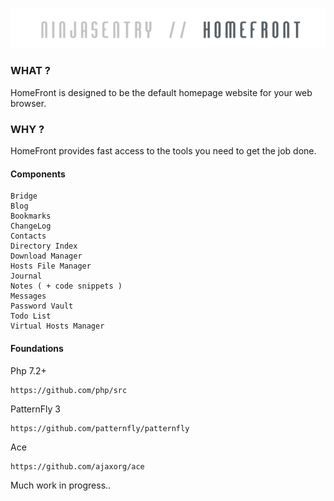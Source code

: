 
![NinjaSentry HomeFront](public/assets/img/logo/ninjasentry-homefront-logo.png)

### WHAT ?

HomeFront is designed to be the default homepage website for your web browser.

### WHY ? 

HomeFront provides fast access to the tools you need to get the job done.  

#### Components 

    Bridge  
    Blog  
    Bookmarks  
    ChangeLog  
    Contacts  
    Directory Index    
    Download Manager  
    Hosts File Manager   
    Journal   
    Notes ( + code snippets )   
    Messages  
    Password Vault      
    Todo List      
    Virtual Hosts Manager     

#### Foundations

Php 7.2+    

    https://github.com/php/src   
    
PatternFly 3    
  
    https://github.com/patternfly/patternfly  
          
Ace       
  
    https://github.com/ajaxorg/ace    


Much work in progress..    
